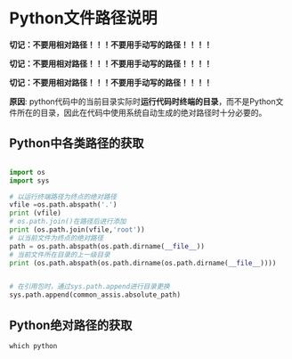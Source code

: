 # Python文件路径说明

**切记：不要用相对路径！！！不要用手动写的路径！！！！**

**切记：不要用相对路径！！！不要用手动写的路径！！！！**

**切记：不要用相对路径！！！不要用手动写的路径！！！！**

**原因**: python代码中的当前目录实际时**运行代码时终端的目录**，而不是Python文件所在的目录，因此在代码中使用系统自动生成的绝对路径时十分必要的。

## Python中各类路径的获取

```python

import os
import sys

# 以运行终端路径为终点的绝对路径
vfile =os.path.abspath('.')
print (vfile)
# os.path.join()在路径后进行添加
print (os.path.join(vfile,'root'))
# 以当前文件为终点的绝对路径
path = os.path.abspath(os.path.dirname(__file__))
# 当前文件所在目录的上一级目录
print (os.path.abspath(os.path.dirname(os.path.dirname(__file__))))


# 在引用包时，通过sys.path.append进行目录更换
sys.path.append(common_assis.absolute_path) 

```

## Python绝对路径的获取

```shell
which python
```